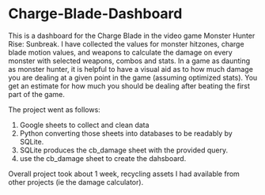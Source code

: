 # Charge-Blade-Dashboard
This is a dashboard for the Charge Blade in the video game Monster Hunter Rise: Sunbreak. I have collected the values for monster hitzones, charge blade motion values, and weapons to calculate the damage on every monster with selected weapons, combos and stats. In a game as daunting as monster hunter, it is helpful to have a visual aid as to how much damage you are dealing at a given point in the game (assuming optimized stats). You get an estimate for how much you should be dealing after beating the first part of the game. 

The project went as follows:
1. Google sheets to collect and clean data
2. Python converting those sheets into databases to be readably by SQLite.
3. SQLite produces the cb_damage sheet with the provided query.
4. use the cb_damage sheet to create the dahsboard.

Overall project took about 1 week, recycling assets I had available from other projects (ie the damage calculator). 
